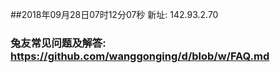 ##2018年09月28日07时12分07秒 新址: 142.93.2.70
### 兔友常见问题及解答: https://github.com/wanggonging/d/blob/w/FAQ.md

